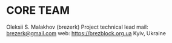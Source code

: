 # CORE TEAM

Oleksii S. Malakhov (brezerk)
Project technical lead
mail: brezerk@gmail.com
web: https://brezblock.org.ua
Kyiv, Ukraine
